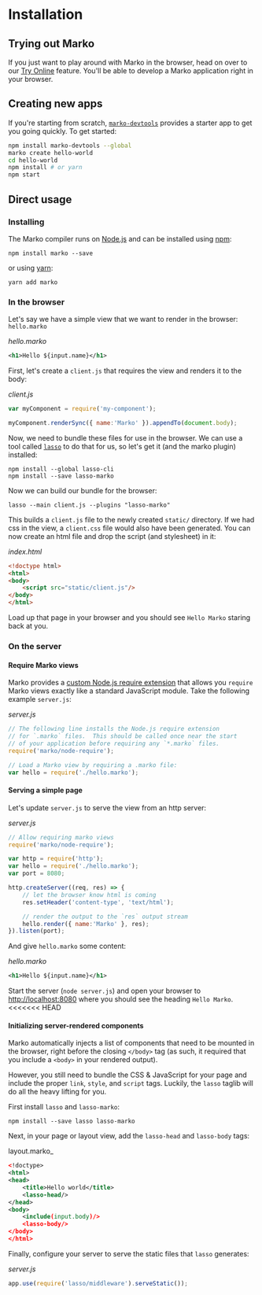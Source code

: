 # Installation

## Trying out Marko

If you just want to play around with Marko in the browser, head on over to our [Try Online](/try-online) feature.  You'll be able to develop a Marko application right in your browser.

## Creating new apps

If you're starting from scratch, [`marko-devtools`](https://www.npmjs.com/package/marko-devtools) provides a starter app to
get you going quickly. To get started:

```bash
npm install marko-devtools --global
marko create hello-world
cd hello-world
npm install # or yarn
npm start
```

## Direct usage

### Installing

The Marko compiler runs on [Node.js](https://nodejs.org/) and can be installed using [npm](https://www.npmjs.com/package/marko/tutorial):

```
npm install marko --save
```

or using [yarn](https://yarnpkg.com):

```
yarn add marko
```

### In the browser

Let's say we have a simple view that we want to render in the browser: `hello.marko`

_hello.marko_
```xml
<h1>Hello ${input.name}</h1>
```

First, let's create a `client.js` that requires the view and renders it to the body:

_client.js_
```js
var myComponent = require('my-component');

myComponent.renderSync({ name:'Marko' }).appendTo(document.body);
```

Now, we need to bundle these files for use in the browser.  We can use a tool called [`lasso`](https://github.com/lasso-js/lasso) to do that for us, so let's get it (and the marko plugin) installed:

```
npm install --global lasso-cli
npm install --save lasso-marko
```

Now we can build our bundle for the browser:

```
lasso --main client.js --plugins "lasso-marko"
```

This builds a `client.js` file to the newly created `static/` directory.  If we had css in the view, a `client.css` file would also have been generated.  You can now create an html file and drop the script (and stylesheet) in it:

_index.html_
```html
<!doctype html>
<html>
<body>
    <script src="static/client.js"/>
</body>
</html>
```

Load up that page in your browser and you should see `Hello Marko` staring back at you.

### On the server

#### Require Marko views

Marko provides a [custom Node.js require extension]() that allows you `require` Marko views exactly like a standard JavaScript module. Take the following example `server.js`:

_server.js_
```js
// The following line installs the Node.js require extension
// for `.marko` files.  This should be called once near the start
// of your application before requiring any `*.marko` files.
require('marko/node-require');

// Load a Marko view by requiring a .marko file:
var hello = require('./hello.marko');
```

#### Serving a simple page

Let's update `server.js` to serve the view from an http server:

_server.js_
```js
// Allow requiring marko views
require('marko/node-require');

var http = require('http');
var hello = require('./hello.marko');
var port = 8080;

http.createServer((req, res) => {
    // let the browser know html is coming
    res.setHeader('content-type', 'text/html');

    // render the output to the `res` output stream
    hello.render({ name:'Marko' }, res);
}).listen(port);
```

And give `hello.marko` some content:

_hello.marko_
```xml
<h1>Hello ${input.name}</h1>
```

Start the server (`node server.js`) and open your browser to [http://localhost:8080](http://localhost:8080) where you should see the heading `Hello Marko`.
<<<<<<< HEAD

#### Initializing server-rendered components

Marko automatically injects a list of components that need to be mounted in the browser, right before the closing `</body>` tag (as such, it required that you include a `<body>` in your rendered output).  

However, you still need to bundle the CSS & JavaScript for your page and include the proper `link`, `style`, and `script` tags.  Luckily, the `lasso` taglib will do all the heavy lifting for you.

First install `lasso` and `lasso-marko`:

```
npm install --save lasso lasso-marko
```

Next, in your page or layout view, add the `lasso-head` and `lasso-body` tags:

layout.marko_
```xml
<!doctype>
<html>
<head>
    <title>Hello world</title>
    <lasso-head/>
</head>
<body>
    <include(input.body)/>
    <lasso-body/>
</body>
</html>
```

Finally, configure your server to serve the static files that `lasso` generates:

_server.js_
```js
app.use(require('lasso/middleware').serveStatic());
```
